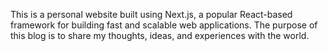 This is a personal website built using Next.js, a popular React-based framework for building fast and scalable web applications. The purpose of this blog is to share my thoughts, ideas, and experiences with the world.